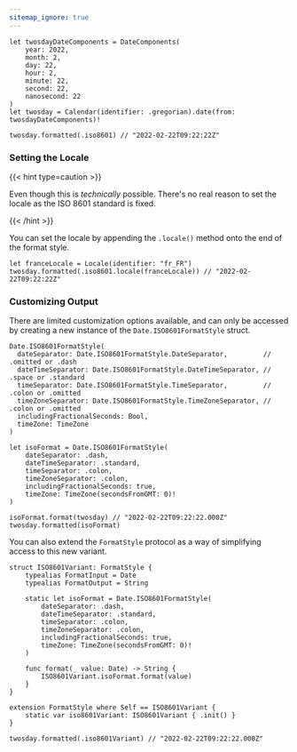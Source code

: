 ```yaml
---
sitemap_ignore: true
---
```

<pre class="splash"><code><span class="keyword">let</span> twosdayDateComponents = <span class="type">DateComponents</span>(
    year: <span class="number">2022</span>,
    month: <span class="number">2</span>,
    day: <span class="number">22</span>,
    hour: <span class="number">2</span>,
    minute: <span class="number">22</span>,
    second: <span class="number">22</span>,
    nanosecond: <span class="number">22</span>
)
<span class="keyword">let</span> twosday = <span class="type">Calendar</span>(identifier: .<span class="dotAccess">gregorian</span>).<span class="call">date</span>(from: twosdayDateComponents)!

twosday.<span class="call">formatted</span>(.<span class="dotAccess">iso8601</span>) <span class="comment">// "2022-02-22T09:22:22Z"</span></code></pre>

### Setting the Locale

{{< hint type=caution >}}

Even though this is _technically_ possible. There's no real reason to set the locale as the ISO 8601 standard is fixed.

{{< /hint >}}

You can set the locale by appending the `.locale()` method onto the end of the format style.

<pre class="splash"><code><span class="keyword">let</span> franceLocale = <span class="type">Locale</span>(identifier: <span class="string">"fr_FR"</span>)
twosday.<span class="call">formatted</span>(.<span class="dotAccess">iso8601</span>.<span class="call">locale</span>(franceLocale)) <span class="comment">// "2022-02-22T09:22:22Z"</span></code></pre>

### Customizing Output

There are limited customization options available, and can only be accessed by creating a new instance of the `Date.ISO8601FormatStyle` struct.

<pre class="splash"><code><span class="type">Date</span>.<span class="type">ISO8601FormatStyle</span>(
  dateSeparator: <span class="type">Date</span>.<span class="type">ISO8601FormatStyle</span>.<span class="type">DateSeparator</span>,         <span class="comment">// .omitted or .dash</span>
  dateTimeSeparator: <span class="type">Date</span>.<span class="type">ISO8601FormatStyle</span>.<span class="type">DateTimeSeparator</span>, <span class="comment">// .space or .standard</span>
  timeSeparator: <span class="type">Date</span>.<span class="type">ISO8601FormatStyle</span>.<span class="type">TimeSeparator</span>,         <span class="comment">// .colon or .omitted</span>
  timeZoneSeparator: <span class="type">Date</span>.<span class="type">ISO8601FormatStyle</span>.<span class="type">TimeZoneSeparator</span>, <span class="comment">// .colon or .omitted</span>
  includingFractionalSeconds: <span class="type">Bool</span>, 
  timeZone: <span class="type">TimeZone</span>
)</code></pre>

<pre class="splash"><code><span class="keyword">let</span> isoFormat = <span class="type">Date</span>.<span class="type">ISO8601FormatStyle</span>(
    dateSeparator: .<span class="dotAccess">dash</span>,
    dateTimeSeparator: .<span class="dotAccess">standard</span>,
    timeSeparator: .<span class="dotAccess">colon</span>,
    timeZoneSeparator: .<span class="dotAccess">colon</span>,
    includingFractionalSeconds: <span class="keyword">true</span>,
    timeZone: <span class="type">TimeZone</span>(secondsFromGMT: <span class="number">0</span>)!
)

isoFormat.<span class="call">format</span>(twosday) <span class="comment">// "2022-02-22T09:22:22.000Z"</span>
twosday.<span class="call">formatted</span>(isoFormat)</code></pre>

You can also extend the `FormatStyle` protocol as a way of simplifying access to this new variant.

<pre class="splash"><code><span class="keyword">struct</span> ISO8601Variant: <span class="type">FormatStyle</span> {
    <span class="keyword">typealias</span> FormatInput = <span class="type">Date</span>
    <span class="keyword">typealias</span> FormatOutput = <span class="type">String</span>

    <span class="keyword">static let</span> isoFormat = <span class="type">Date</span>.<span class="type">ISO8601FormatStyle</span>(
        dateSeparator: .<span class="dotAccess">dash</span>,
        dateTimeSeparator: .<span class="dotAccess">standard</span>,
        timeSeparator: .<span class="dotAccess">colon</span>,
        timeZoneSeparator: .<span class="dotAccess">colon</span>,
        includingFractionalSeconds: <span class="keyword">true</span>,
        timeZone: <span class="type">TimeZone</span>(secondsFromGMT: <span class="number">0</span>)!
    )

    <span class="keyword">func</span> format(<span class="keyword">_</span> value: <span class="type">Date</span>) -&gt; <span class="type">String</span> {
        <span class="type">ISO8601Variant</span>.<span class="property">isoFormat</span>.<span class="call">format</span>(value)
    }
}

<span class="keyword">extension</span> <span class="type">FormatStyle</span> <span class="keyword">where</span> <span class="type">Self</span> == <span class="type">ISO8601Variant</span> {
    <span class="keyword">static var</span> iso8601Variant: <span class="type">ISO8601Variant</span> { .<span class="keyword">init</span>() }
}

twosday.<span class="call">formatted</span>(.<span class="dotAccess">iso8601Variant</span>) <span class="comment">// "2022-02-22T09:22:22.000Z"</span></code></pre>
